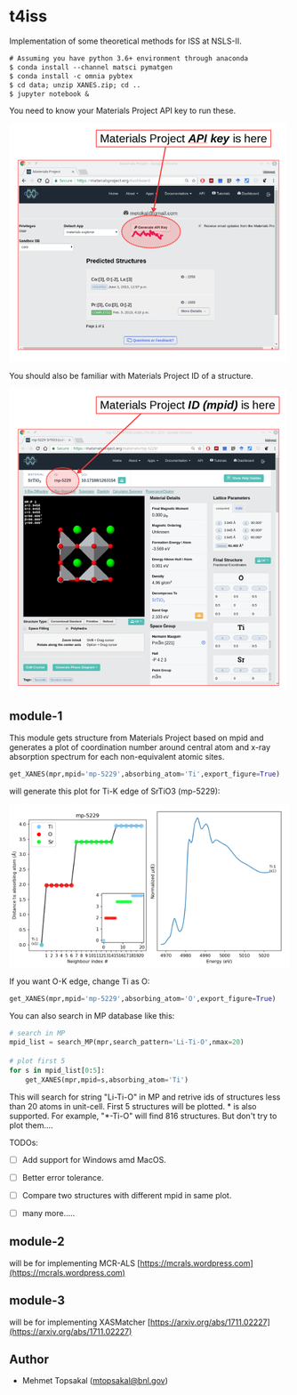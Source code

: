 # t4iss
Implementation of some theoretical methods for ISS at NSLS-II.

    # Assuming you have python 3.6+ environment through anaconda 
    $ conda install --channel matsci pymatgen
    $ conda install -c omnia pybtex 
    $ cd data; unzip XANES.zip; cd ..
    $ jupyter notebook &

You need to know your Materials Project API key to run these.

![](img/api.png) 

You should also be familiar with Materials Project ID of a structure.

![](img/mpid.png)



## module-1
This module gets structure from Materials Project based on mpid and generates 
a plot of coordination number around central atom and x-ray absorption spectrum
for each non-equivalent atomic sites.

```python
get_XANES(mpr,mpid='mp-5229',absorbing_atom='Ti',export_figure=True)
```

will generate this plot for Ti-K edge of SrTiO3 (mp-5229):

![](img/mp-5229_Ti.png)

If you want O-K edge, change Ti as O:

```python
get_XANES(mpr,mpid='mp-5229',absorbing_atom='O',export_figure=True)
```

You can also search in MP database like this:
    
```python
# search in MP
mpid_list = search_MP(mpr,search_pattern='Li-Ti-O',nmax=20)

# plot first 5
for s in mpid_list[0:5]:
    get_XANES(mpr,mpid=s,absorbing_atom='Ti')
```

This will search for string "Li-Ti-O" in MP and retrive ids of structures 
less than 20 atoms in unit-cell. First 5 structures will be plotted. * is
also supported. For example, "*-Ti-O" will find 816 structures. But don't
try to plot them....

TODOs:
- [ ] Add support for Windows amd MacOS.
- [ ] Better error tolerance.
- [ ] Compare two structures with different mpid in same plot.
- [ ] many more.....


## module-2
will be for implementing MCR-ALS [https://mcrals.wordpress.com](https://mcrals.wordpress.com)

## module-3
will be for implementing XASMatcher [https://arxiv.org/abs/1711.02227](https://arxiv.org/abs/1711.02227)




## Author
* Mehmet Topsakal (mtopsakal@bnl.gov)
